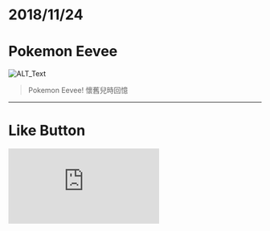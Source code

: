 # 2018/11/24
# Pokemon Eevee

![ALT_Text](https://s9443112.github.io/github_blog/2018/2018-11-24/IMG_2027.JPG)

>Pokemon Eevee!
>懷舊兒時回憶


* * *

# Like Button

<iframe class="lc-margin-top-64 lc-margin-bottom-32 lc-mobile" data-v-b66e9a5a="" frameborder="0" src="https://button.like.co/in/embed/lazy_tea_time/button?referrer=https://lazyteatime.github.io/2019/2019-03-19/2019-03-19&amp;type=wp"> </iframe>